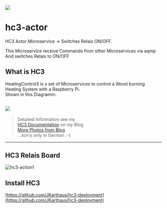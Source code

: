         
![](https://joern-karthaus.de/heatingControl/img/hc3logo-small.png)
# hc3-actor
HC3 Actor Microservice -> Switches Relais ON/OFF.

This Microservice receive Commands from other Microservices via aqmp 
And switches Relais to ON/OFF

## What is HC3
HeatingControl3 is s set of Microservices to control a Wood burning
Heating System with a Raspberry Pi.  
Shown in this Diagramm:

![](https://joern-karthaus.de/heatingControl/img/useCase.png)
---
>Detailed Information see my   
>[HC3 Documentation](https://joern-karthaus.de/heatingControl/heatingControl3.html) on my Blog  
>[More Photos from Blog](https://joern-karthaus.de/heatingControl/hc3images.html)  
...sorry only in German ;-)
---

## HC3 Relais Board
![hc3-action1](https://joern-karthaus.de/heatingControl/img/hc3-08.jpg)

## Install HC3

[https://github.com/JKarthaus/hc3-deployment](https://github.com/JKarthaus/hc3-deployment)